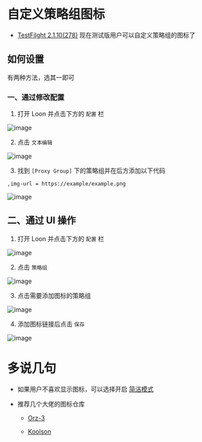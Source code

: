 # 自定义策略组图标

- [TestFilght 2.1.10(278)](https://t.me/LoonNews/454?single) 现在测试版用户可以自定义策略组的图标了

## 如何设置

有两种方法，选其一即可

### 一、通过修改配置

1. 打开 Loon 并点击下方的 `配置` 栏

![image](https://raw.githubusercontent.com/chiupam/tutorial-image/master/Loon/Plus/Custom_Icon_1_1.jpg)

2. 点击 `文本编辑`

![image](https://raw.githubusercontent.com/chiupam/tutorial-image/master/Loon/Plus/Custom_Icon_1_2.jpg)

3. 找到 `[Proxy Group]` 下的策略组并在后方添加以下代码

```
,img-url = https://example/example.png
```

![image](https://raw.githubusercontent.com/chiupam/tutorial-image/master/Loon/Plus/Custom_Icon_1_3.jpg)

## 二、通过 UI 操作

1. 打开 Loon 并点击下方的 `配置` 栏

![image](https://raw.githubusercontent.com/chiupam/tutorial-image/master/Loon/Plus/Custom_Icon_2_1.jpg)

2. 点击 `策略组`

![image](https://raw.githubusercontent.com/chiupam/tutorial-image/master/Loon/Plus/Custom_Icon_2_2.jpg)

3. 点击需要添加图标的策略组

![image](https://raw.githubusercontent.com/chiupam/tutorial-image/master/Loon/Plus/Custom_Icon_2_3.jpg)

4. 添加图标链接后点击 `保存`

![image](https://raw.githubusercontent.com/chiupam/tutorial-image/master/Loon/Plus/Custom_Icon_2_4.jpg)

# 多说几句

- 如果用户不喜欢显示图标，可以选择开启 [简洁模式](https://t.me/LoonNews/411?single)

- 推荐几个大佬的图标仓库 

  - [Orz-3](https://github.com/Orz-3/mini/tree/master/Color) 
  
  - [Koolson](https://github.com/Koolson/Qure/tree/master/IconSet/Color)

